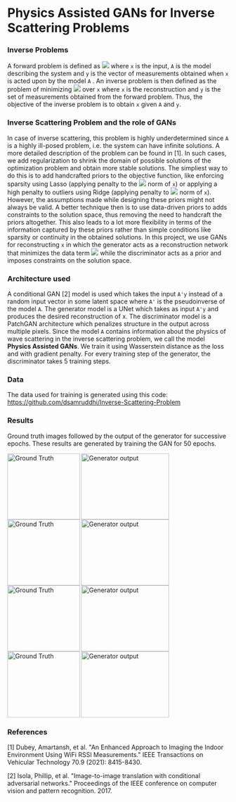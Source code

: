 # Physics Assisted GANs for Inverse Scattering Problems

### Inverse Problems

A forward problem is defined as <img src="https://render.githubusercontent.com/render/math?math=y=Ax+n"> where `x` is the input, `A` is the model describing the system and `y` is the vector of measurements obtained when `x` is acted upon by the model `A` . An inverse problem is then defined as the problem of minimizing <img src="https://render.githubusercontent.com/render/math?math=||y%20-%20Ax||^2"> over `x` where `x` is the reconstruction and `y` is the set of measurements obtained from the forward problem. Thus, the objective of the inverse problem is to obtain `x` given `A` and `y`.

### Inverse Scattering Problem and the role of GANs

In case of inverse scattering, this problem is highly underdetermined since `A` is a highly ill-posed problem, i.e. the system can have infinite solutions. A more detailed description of the problem can be found in [1]. In such cases, we add regularization to shrink the domain of possible solutions of the optimization problem and obtain more stable solutions. The simpliest way to do this is to add handcrafted priors to the objective function, like enforcing sparsity using Lasso (applying penalty to the <img src="https://render.githubusercontent.com/render/math?math=l_1"> norm of `x`) or applying a high penalty to outliers using Ridge (applying penalty to <img src="https://render.githubusercontent.com/render/math?math=l_2"> norm of `x`). However, the assumptions made while designing these priors might not always be valid. A better technique then is to use data-driven priors to adds constraints to the solution space, thus removing the need to handcraft the priors altogether. This also leads to a lot more flexibility in terms of the information captured by these priors rather than simple conditions like sparsity or continuity in the obtained solutions. In this project, we use GANs for reconstructing `x` in which the generator acts as a reconstruction network that minimizes the data term <img src="https://render.githubusercontent.com/render/math?math=y=Ax+n"> while the discriminator acts as a prior and imposes constraints on the solution space.


### Architecture used

A conditional GAN [2] model is used which takes the input `A'y` instead of a random input vector in some latent space where `A'` is the pseudoinverse of the model `A`. The generator model is a UNet which takes as input `A'y` and produces the desired reconstruction of x. The discriminator model is a PatchGAN architecture which penalizes structure in the output across multiple pixels. Since the model `A` contains information about the physics of wave scattering in the inverse scattering problem, we call the model **Physics Assisted GANs**. We train it using Wasserstein distance as the loss and with gradient penalty. For every training step of the generator, the discriminator takes 5 training steps.

### Data
The data used for training is generated using this code: https://github.com/dsamruddhi/Inverse-Scattering-Problem

### Results

Ground truth images followed by the output of the generator for successive epochs. These results are generated by training the GAN for 50 epochs. 


<img align="left" title="Ground Truth" src="https://user-images.githubusercontent.com/5306916/138594685-57c88fa7-9ec5-4349-8620-48dad6419e91.jpg" width="165" height="150">
<img align="left" title="Generator output" src="https://user-images.githubusercontent.com/5306916/138595125-ffc155af-54a5-450e-b52b-4ebf4c50dd3a.gif" width="200" height="150">

<img align="left" title="Ground Truth" src="https://user-images.githubusercontent.com/5306916/138594567-6151eb2d-174e-4cc3-8d6e-2fd54feddafb.jpg" width="165" height="150">
<img align="center" title="Generator output" src="https://user-images.githubusercontent.com/5306916/138595121-e4dc9144-53d1-4c73-9153-35e4add57c72.gif" width="200" height="150">

<img align="left" title="Ground Truth" src="https://user-images.githubusercontent.com/5306916/138594591-3423dc37-e526-4cb1-8b77-04ed66537129.jpg" width="165" height="150">
<img align="left" title="Generator output" src="https://user-images.githubusercontent.com/5306916/138595123-380324bf-9a8a-4b3b-bef8-4e52ae35e438.gif" width="200" height="150">

<img align="left" title="Ground Truth" src="https://user-images.githubusercontent.com/5306916/138594511-2f02032f-382b-4cf5-9857-cd8713010b29.jpg" width="165" height="150">
<img align="center" title="Generator output" src="https://user-images.githubusercontent.com/5306916/138595126-340ba512-b086-4524-aba1-4e5814300fcd.gif" width="200" height="150">

### References
[1] Dubey, Amartansh, et al. "An Enhanced Approach to Imaging the Indoor Environment Using WiFi RSSI Measurements." IEEE Transactions on Vehicular Technology 70.9 (2021): 8415-8430.

[2] Isola, Phillip, et al. "Image-to-image translation with conditional adversarial networks." Proceedings of the IEEE conference on computer vision and pattern recognition. 2017.
